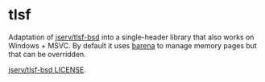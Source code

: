 # tlsf

Adaptation of [jserv/tlsf-bsd](https://github.com/jserv/tlsf-bsd) into a single-header library that also works on Windows + MSVC.
By default it uses [barena](../barena) to manage memory pages but that can be overridden.

[jserv/tlsf-bsd LICENSE](../../jserv-tlsf-bsd-LICENSE.md).
